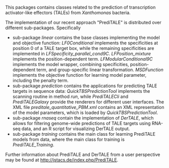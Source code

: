 This packages contains classes related to the prediction of transcription activator-like effectors (TALEs) from *Xanthomonas* bacteria.

The implementation of our recent approach "PrediTALE" is distributed over different sub-packages. Specifically

- sub-package *linear* contains the base classes implementing the model and objective function: *LF0Conditional* implements the specificities at position 0 of a TALE target box, while the remaining specificities are implemented in *LFSpecificity_parallel_cond9C*. *LFPosition_mixture* implements the position-dependent term. *LFModularConditional9C* implements the model wrapper, combining specificities, position-dependent term, and group-specific linear transformation. *MSDFunction* implements the objective function for learning model parameter, including the penalty term.
- sub-package *prediction* contains the applications for predicting TALE targets in sequence data: *QuickTBSPredictionTool* implements the scanning routine in method *run*, while *PrediTALECli* and *PrediTALEGalaxy* provide the renderers for different user interfaces. The XML file *preditale_quantitative_PBM.xml* contains an XML representation of the model parameters, which is loaded by *QuickTBSPredictionTool*.
- sub-package *rnaseq* contain the implementation of *DerTALE*, which allows for filtering genome-wide predictions of TALE targets using RNA-seq data, and an R script for visualizing DerTALE output.
- sub-package *training* contains the main class for learning PrediTALE models from data, where the main class for training is *PrediTALE_Training*.

Further information about PrediTALE and DerTALE from a user perspective may be found at http://jstacs.de/index.php/PrediTALE.
